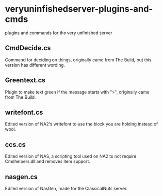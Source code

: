 # veryuninfishedserver-plugins-and-cmds
plugins and commands for the very unfinished server

## CmdDecide.cs
Command for deciding on things, originally came from The Build, but this version has different wording.
## Greentext.cs
Plugin to make text green if the message starts with ">", originally came from The Build.
## writefont.cs
Edited version of NA2's writefont to use the block you are holding instead of wool.
## ccs.cs
Edited version of NAS, a scripting tool used on NA2 to not require Cmdhelpers.dll and removes item support.
## nasgen.cs
Edited version of NasGen, made for the ClassicalNuts server.

